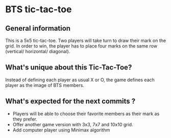 # BTS tic-tac-toe

## General information
This is a 5x5 tic-tac-toe. Two players will take turn to draw their mark on the grid. In order to win, the player has to place four marks on the same row (vertical/ horizontal/ diagonal). 

## What's unique about this Tic-Tac-Toe? 
Instead of defining each player as usual X or O, the game defines each player as the image of BTS members.

## What's expected for the next commits ?
- Players will be able to choose their favorite members as their mark as they prefer. 
- Offer another game version with 3x3, 7x7 and 10x10 grid.
- Add computer player using Minimax algorithm 

